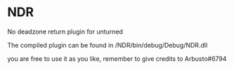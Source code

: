 # NDR
No deadzone return plugin for unturned

The compiled plugin can be found in /NDR/bin/debug/Debug/NDR.dll

you are free to use it as you like, remember to give credits to Arbusto#6794
